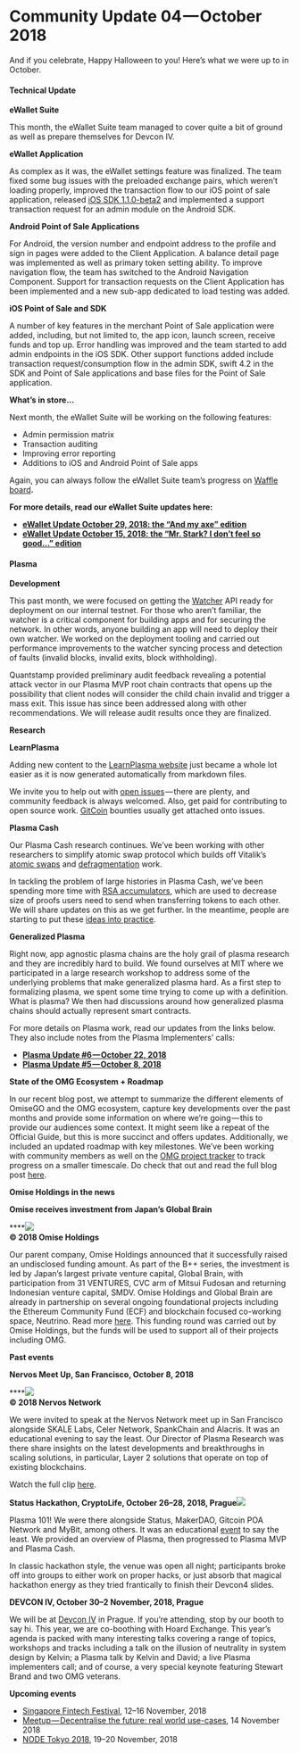 # Community Update 04 — October 2018



And if you celebrate, Happy Halloween to you! Here’s what we were up to in October.

#### **Technical Update** <a id="49d0"></a>

**eWallet Suite**

This month, the eWallet Suite team managed to cover quite a bit of ground as well as prepare themselves for Devcon IV.

**eWallet Application**

As complex as it was, the eWallet settings feature was finalized. The team fixed some bug issues with the preloaded exchange pairs, which weren’t loading properly, improved the transaction flow to our iOS point of sale application, released [iOS SDK 1.1.0-beta2](https://github.com/buildOMG/tracker/projects/1#card-14341633) and implemented a support transaction request for an admin module on the Android SDK.

**Android Point of Sale Applications**

For Android, the version number and endpoint address to the profile and sign in pages were added to the Client Application. A balance detail page was implemented as well as primary token setting ability. To improve navigation flow, the team has switched to the Android Navigation Component. Support for transaction requests on the Client Application has been implemented and a new sub-app dedicated to load testing was added.

**iOS Point of Sale and SDK**

A number of key features in the merchant Point of Sale application were added, including, but not limited to, the app icon, launch screen, receive funds and top up. Error handling was improved and the team started to add admin endpoints in the iOS SDK. Other support functions added include transaction request/consumption flow in the admin SDK, swift 4.2 in the SDK and Point of Sale applications and base files for the Point of Sale application.

**What’s in store…**

Next month, the eWallet Suite will be working on the following features:

* Admin permission matrix
* Transaction auditing
* Improving error reporting
* Additions to iOS and Android Point of Sale apps

Again, you can always follow the eWallet Suite team’s progress on [Waffle board](https://waffle.io/omisego/ewallet)**.**

**For more details, read our eWallet Suite updates here:**

* [**eWallet Update October 29, 2018: the “And my axe” edition**](https://www.reddit.com/r/omise_go/comments/9sg1pp/ewallet_update_october_29_2018_the_and_my_axe/)
* [**eWallet Update October 15, 2018: the “Mr. Stark? I don’t feel so good…” edition**](https://www.reddit.com/r/omise_go/comments/9ogqba/ewallet_update_october_15_2018_the_mr_stark_i/)

#### **Plasma** <a id="939c"></a>

**Development**

This past month, we were focused on getting the [Watcher](https://github.com/omisego/elixir-omg#watcher) API ready for deployment on our internal testnet. For those who aren’t familiar, the watcher is a critical component for building apps and for securing the network. In other words, anyone building an app will need to deploy their own watcher. We worked on the deployment tooling and carried out performance improvements to the watcher syncing process and detection of faults \(invalid blocks, invalid exits, block withholding\).

Quantstamp provided preliminary audit feedback revealing a potential attack vector in our Plasma MVP root chain contracts that opens up the possibility that client nodes will consider the child chain invalid and trigger a mass exit. This issue has since been addressed along with other recommendations. We will release audit results once they are finalized.

**Research**

**LearnPlasma**

Adding new content to the [LearnPlasma website](https://www.learnplasma.org/en/) just became a whole lot easier as it is now generated automatically from markdown files.

We invite you to help out with [open issues](https://github.com/ethsociety/learn-plasma) — there are plenty, and community feedback is always welcomed. Also, get paid for contributing to open source work. [GitCoin](https://gitcoin.co/explorer?keywords=ethsociety&order_by=-web3_created) bounties usually get attached onto issues.

**Plasma Cash**

Our Plasma Cash research continues. We’ve been working with other researchers to simplify atomic swap protocol which builds off Vitalik’s [atomic swaps](https://ethresear.ch/t/plasma-cash-minimal-atomic-swap/3409) and [defragmentation](https://ethresear.ch/t/plasma-cash-defragmentation/3410) work.

In tackling the problem of large histories in Plasma Cash, we’ve been spending more time with [RSA accumulators](https://en.wikipedia.org/wiki/Accumulator_%28cryptography%29), which are used to decrease size of proofs users need to send when transferring tokens to each other. We will share updates on this as we get further. In the meantime, people are starting to put these [ideas into practice](https://github.com/matterinc/RSAAccumulator).

**Generalized Plasma**

Right now, app agnostic plasma chains are the holy grail of plasma research and they are incredibly hard to build. We found ourselves at MIT where we participated in a large research workshop to address some of the underlying problems that make generalized plasma hard. As a first step to formalizing plasma, we spent some time trying to come up with a definition. What is plasma? We then had discussions around how generalized plasma chains should actually represent smart contracts.

For more details on Plasma work, read our updates from the links below. They also include notes from the Plasma Implementers’ calls:

* [**Plasma Update \#6 — October 22, 2018**](https://www.reddit.com/r/omise_go/comments/9qkhl5/plasma_update_6_october_22_2018/)
* [**Plasma Update \#5 — October 8, 2018**](https://www.reddit.com/r/omise_go/comments/9ml2ee/plasma_update_5_october_8_2018/)

**State of the OMG Ecosystem + Roadmap**

In our recent blog post, we attempt to summarize the different elements of OmiseGO and the OMG ecosystem, capture key developments over the past months and provide some information on where we’re going — this to provide our audiences some context. It might seem like a repeat of the Official Guide, but this is more succinct and offers updates. Additionally, we included an updated roadmap with key milestones. We’ve been working with community members as well on the [OMG project tracker](https://github.com/buildOMG/tracker/projects/1) to track progress on a smaller timescale. Do check that out and read the full blog post [here](https://blog.omisego.network/state-of-the-omg-ecosystem-75260c71a053).

**Omise Holdings in the news**

**Omise receives investment from Japan’s Global Brain**

\*\*\*\*![](https://cdn-images-1.medium.com/max/1600/0*mUBkjwtnjHsvjfri)  
**© 2018 Omise Holdings**

Our parent company, Omise Holdings announced that it successfully raised an undisclosed funding amount. As part of the B++ series, the investment is led by Japan’s largest private venture capital, Global Brain, with participation from 31 VENTURES, CVC arm of Mitsui Fudosan and returning Indonesian venture capital, SMDV. Omise Holdings and Global Brain are already in partnership on several ongoing foundational projects including the Ethereum Community Fund \(ECF\) and blockchain focused co-working space, Neutrino. Read more [here](https://www.omise.co/omise-funding-led-by-globalbrain). This funding round was carried out by Omise Holdings, but the funds will be used to support all of their projects including OMG.

**Past events**

**Nervos Meet Up, San Francisco, October 8, 2018**

\*\*\*\*![](https://cdn-images-1.medium.com/max/1600/0*OMgQy_sqXemA1-lC)  
**© 2018 Nervos Network**

We were invited to speak at the Nervos Network meet up in San Francisco alongside SKALE Labs, Celer Network, SpankChain and Alacris. It was an educational evening to say the least. Our Director of Plasma Research was there share insights on the latest developments and breakthroughs in scaling solutions, in particular, Layer 2 solutions that operate on top of existing blockchains.

Watch the full clip [here](https://www.youtube.com/watch?v=rRx_UjgZnUw&t=3843s).

**Status Hackathon, CryptoLife, October 26–28, 2018, Prague**![](https://cdn-images-1.medium.com/max/1600/0*TfJR_WohJW15QLXa)

Plasma 101! We were there alongside Status, MakerDAO, Gitcoin POA Network and MyBit, among others. It was an educational [event](https://hackathon.status.im/) to say the least. We provided an overview of Plasma, then progressed to Plasma MVP and Plasma Cash.

In classic hackathon style, the venue was open all night; participants broke off into groups to either work on proper hacks, or just absorb that magical hackathon energy as they tried frantically to finish their Devcon4 slides.

**DEVCON IV, October 30–2 November, 2018, Prague**

We will be at [Devcon IV](https://devcon4.ethereum.org/) in Prague. If you’re attending, stop by our booth to say hi. This year, we are co-boothing with Hoard Exchange. This year’s agenda is packed with many interesting talks covering a range of topics, workshops and tracks including a talk on the illusion of neutrality in system design by Kelvin; a Plasma talk by Kelvin and David; a live Plasma implementers call; and of course, a very special keynote featuring Stewart Brand and two OMG veterans.

**Upcoming events**

* [Singapore Fintech Festival](https://fintechfestival.sg/), 12–16 November, 2018
* [Meetup — Decentralise the future: real world use-cases](https://www.meetup.com/Ethereum-Singapore/events/255906777/), 14 November 2018
* [NODE Tokyo 2018](https://nodetokyo.jp/), 19–20 November, 2018

